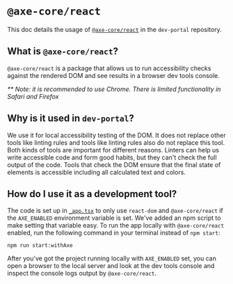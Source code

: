 # `@axe-core/react`

This doc details the usage of [`@axe-core/react`](https://github.com/dequelabs/axe-core-npm/tree/develop/packages/react#axe-corereact) in the `dev-portal` repository.

## What is `@axe-core/react`?

`@axe-core/react` is a package that allows us to run accessibility checks against the rendered DOM and see results in a browser dev tools console.

_\*\* Note: it is recommended to use Chrome. There is limited functionality in Safari and Firefox_

## Why is it used in `dev-portal`?

We use it for local accessibility testing of the DOM. It does not replace other tools like linting rules and tools like linting rules also do not replace this tool. Both kinds of tools are important for different reasons. Linters can help us write accessible code and form good habits, but they can't check the full output of the code. Tools that check the DOM ensure that the final state of elements is accessible including all calculated text and colors.

## How do I use it as a development tool?

The code is set up in [`_app.tsx`](/src/pages/_app.tsx) to only use `react-dom` and `@axe-core/react` if the `AXE_ENABLED` environment variable is set. We've added an npm script to make setting that variable easy. To run the app locally with `@axe-core/react` enabled, run the following command in your terminal instead of `npm start`:

```
npm run start:withAxe
```

After you've got the project running locally with `AXE_ENABLED` set, you can open a browser to the local server and look at the dev tools console and inspect the console logs output by `@axe-core/react`.
